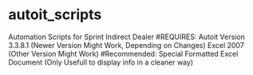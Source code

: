 autoit_scripts
==============

Automation Scripts for Sprint Indirect Dealer
#REQUIRES:
Autoit Version 3.3.8.1 (Newer Version Might Work, Depending on Changes)
Excel 2007 (Other Version Might Work)
#Recommended:
Special Formatted Excel Document (Only Usefull to display info in a cleaner way)
